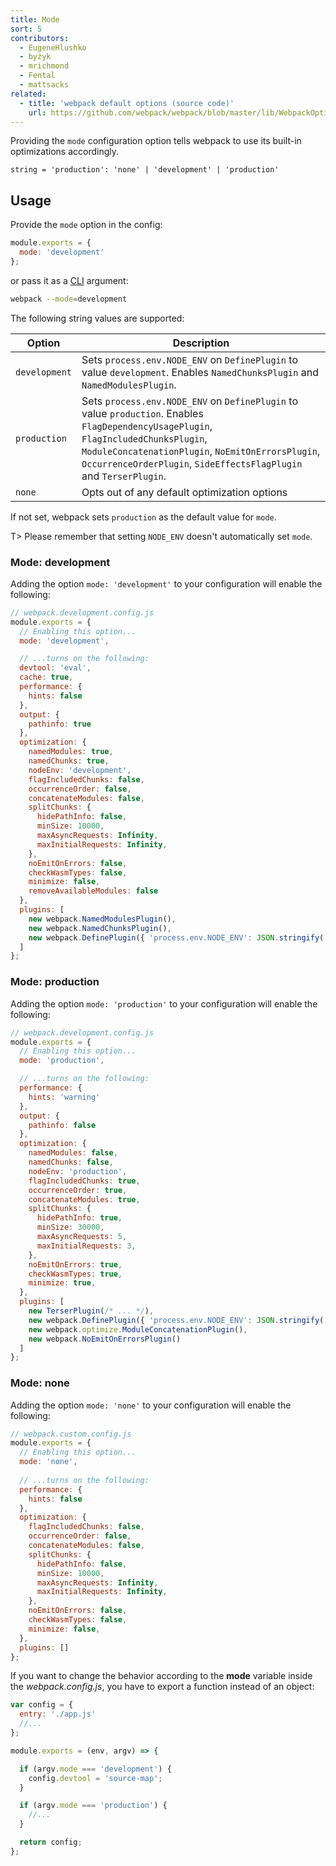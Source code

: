 ```yaml
---
title: Mode
sort: 5
contributors:
  - EugeneHlushko
  - byzyk
  - mrichmond
  - Fental
  - mattsacks
related:
  - title: 'webpack default options (source code)'
    url: https://github.com/webpack/webpack/blob/master/lib/WebpackOptionsDefaulter.js
---
```


Providing the `mode` configuration option tells webpack to use its built-in optimizations accordingly.

`string = 'production': 'none' | 'development' | 'production'`

## Usage

Provide the `mode` option in the config:

```javascript
module.exports = {
  mode: 'development'
};
```


or pass it as a [CLI](/api/cli/) argument:

```bash
webpack --mode=development
```

The following string values are supported:

Option                | Description
--------------------- | -----------------------
`development`         | Sets `process.env.NODE_ENV` on `DefinePlugin` to value `development`. Enables `NamedChunksPlugin` and `NamedModulesPlugin`.
`production`          | Sets `process.env.NODE_ENV` on `DefinePlugin` to value `production`. Enables `FlagDependencyUsagePlugin`, `FlagIncludedChunksPlugin`, `ModuleConcatenationPlugin`, `NoEmitOnErrorsPlugin`, `OccurrenceOrderPlugin`, `SideEffectsFlagPlugin` and `TerserPlugin`.
`none`                | Opts out of any default optimization options

If not set, webpack sets `production` as the default value for `mode`.

T> Please remember that setting `NODE_ENV` doesn't automatically set `mode`.


### Mode: development

Adding the option `mode: 'development'` to your configuration will enable the
following:

```javascript
// webpack.development.config.js
module.exports = {
  // Enabling this option...
  mode: 'development',

  // ...turns on the following:
  devtool: 'eval',
  cache: true,
  performance: {
    hints: false
  },
  output: {
    pathinfo: true
  },
  optimization: {
    namedModules: true,
    namedChunks: true,
    nodeEnv: 'development',
    flagIncludedChunks: false,
    occurrenceOrder: false,
    concatenateModules: false,
    splitChunks: {
      hidePathInfo: false,
      minSize: 10000,
      maxAsyncRequests: Infinity,
      maxInitialRequests: Infinity,
    },
    noEmitOnErrors: false,
    checkWasmTypes: false,
    minimize: false,
    removeAvailableModules: false
  },
  plugins: [
    new webpack.NamedModulesPlugin(),
    new webpack.NamedChunksPlugin(),
    new webpack.DefinePlugin({ 'process.env.NODE_ENV': JSON.stringify('development') }),
  ]
};
```


### Mode: production

Adding the option `mode: 'production'` to your configuration will enable the
following:

```javascript
// webpack.development.config.js
module.exports = {
  // Enabling this option...
  mode: 'production',

  // ...turns on the following:
  performance: {
    hints: 'warning'
  },
  output: {
    pathinfo: false
  },
  optimization: {
    namedModules: false,
    namedChunks: false,
    nodeEnv: 'production',
    flagIncludedChunks: true,
    occurrenceOrder: true,
    concatenateModules: true,
    splitChunks: {
      hidePathInfo: true,
      minSize: 30000,
      maxAsyncRequests: 5,
      maxInitialRequests: 3,
    },
    noEmitOnErrors: true,
    checkWasmTypes: true,
    minimize: true,
  },
  plugins: [
    new TerserPlugin(/* ... */),
    new webpack.DefinePlugin({ 'process.env.NODE_ENV': JSON.stringify('production') }),
    new webpack.optimize.ModuleConcatenationPlugin(),
    new webpack.NoEmitOnErrorsPlugin()
  ]
};
```


### Mode: none

Adding the option `mode: 'none'` to your configuration will enable the
following:

```javascript
// webpack.custom.config.js
module.exports = {
  // Enabling this option...
  mode: 'none',
  
  // ...turns on the following:
  performance: {
    hints: false
  },
  optimization: {
    flagIncludedChunks: false,
    occurrenceOrder: false,
    concatenateModules: false,
    splitChunks: {
      hidePathInfo: false,
      minSize: 10000,
      maxAsyncRequests: Infinity,
      maxInitialRequests: Infinity,
    },
    noEmitOnErrors: false,
    checkWasmTypes: false,
    minimize: false,
  },
  plugins: []
};
```

If you want to change the behavior according to the __mode__ variable inside the _webpack.config.js_, you have to export a function instead of an object:

```javascript
var config = {
  entry: './app.js'
  //...
};

module.exports = (env, argv) => {

  if (argv.mode === 'development') {
    config.devtool = 'source-map';
  }

  if (argv.mode === 'production') {
    //...
  }

  return config;
};
```
